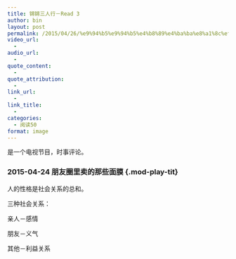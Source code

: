 ```yaml
---
title: 锵锵三人行－Read 3
author: bin
layout: post
permalink: /2015/04/26/%e9%94%b5%e9%94%b5%e4%b8%89%e4%ba%ba%e8%a1%8c%ef%bc%8dread-3/
video_url:
  - 
audio_url:
  - 
quote_content:
  - 
quote_attribution:
  - 
link_url:
  - 
link_title:
  - 
categories:
  - 阅读50
format: image
---
```

<p class="mod-play-tit">
  是一个电视节目，时事评论。
</p>

<p class="mod-play-tit">
  <!--more-->
</p>

### <span id="widget-videotitle" data-titlesplit="：" data-titlekey="subtitle">2015-04-24 朋友圈里卖的那些面膜</span> {.mod-play-tit}

人的性格是社会关系的总和。

三种社会关系：

亲人－感情

朋友－义气

其他－利益关系